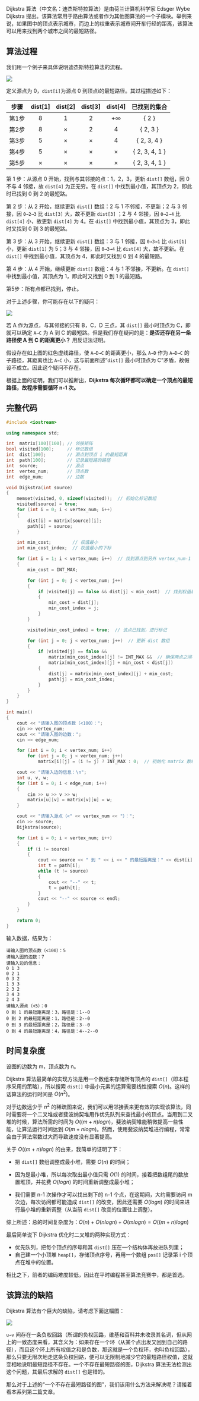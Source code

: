 Dijkstra 算法（中文名：迪杰斯特拉算法）是由荷兰计算机科学家 Edsger Wybe Dijkstra 提出。该算法常用于路由算法或者作为其他图算法的一个子模块。举例来说，如果图中的顶点表示城市，而边上的权重表示城市间开车行经的距离，该算法可以用来找到两个城市之间的最短路径。

## 算法过程

我们用一个例子来具体说明迪杰斯特拉算法的流程。

![](https://resource.ethsonliu.com/image/20180330_02.png)

定义源点为 0，`dist[i]`为源点 0 到顶点i的最短路径。其过程描述如下：

|  步骤  | dist[1] | dist[2] | dist[3] | dist[4] |     已找到的集合     |
| :--: | :-----: | :-----: | :-----: | :-----: | :------------: |
| 第1步  |    8    |    1    |    2    |   +∞    |     { 2 }      |
| 第2步  |    8    |    ×    |    2    |    4    |    { 2, 3 }    |
| 第3步  |    5    |    ×    |    ×    |    4    |  { 2, 3, 4 }   |
| 第4步  |    5    |    ×    |    ×    |    ×    | { 2, 3, 4, 1 } |
| 第5步  |    ×    |    ×    |    ×    |    ×    | { 2, 3, 4, 1 } |

第 1 步：从源点 0 开始，找到与其邻接的点：1，2，3，更新 `dist[]` 数组，因 0 不与 4 邻接，故 `dist[4]` 为正无穷。在 `dist[]` 中找到最小值，其顶点为 2，即此时已找到 0 到 2 的最短路。

第 2 步：从 2 开始，继续更新 `dist[]` 数组：2 与 1 不邻接，不更新；2 与 3 邻接，因 `0→2→3` 比 `dist[3]` 大，故不更新 `dist[3]` ；2 与 4 邻接，因 `0→2→4` 比 `dist[4]` 小，故更新 `dist[4]` 为 4。在 `dist[]` 中找到最小值，其顶点为 3，即此时又找到 0 到 3 的最短路。

第 3 步：从 3 开始，继续更新 `dist[]` 数组：3 与 1 邻接，因 `0→3→1` 比 `dist[1]` 小，更新 `dist[1]` 为 5；3 与 4 邻接，因 `0→3→4` 比 `dist[4]` 大，故不更新。在 `dist[]` 中找到最小值，其顶点为 4，即此时又找到 0 到 4 的最短路。

第 4 步：从 4 开始，继续更新 `dist[]` 数组：4 与 1 不邻接，不更新。在 `dist[]` 中找到最小值，其顶点为 1，即此时又找到 0 到 1 的最短路。

第5步：所有点都已找到，停止。

对于上述步骤，你可能存在以下的疑问：

![](https://resource.ethsonliu.com/image/20180330_03.png)

若 A 作为源点，与其邻接的只有 B，C，D 三点，其 `dist[]` 最小时顶点为 C，即就可以确定 `A→C` 为 A 到 C 的最短路。但是我们存在疑问的是：**是否还存在另一条路径使 A 到 C 的距离更小？** 用反证法证明。

假设存在如上图的红色虚线路径，使 `A→D→C` 的距离更小，那么 `A→D` 作为 `A→D→C` 的子路径，其距离也比 `A→C` 小，这与前面所述“`dist[]` 最小时顶点为 C”矛盾，故假设不成立。因此这个疑问不存在。

根据上面的证明，我们可以推断出，**Dijkstra 每次循环都可以确定一个顶点的最短路径，故程序需要循环 n-1 次。**

## 完整代码

```c++
#include <iostream>

using namespace std;

int  matrix[100][100]; // 邻接矩阵
bool visited[100];     // 标记数组
int  dist[100];        // 源点到顶点 i 的最短距离
int  path[100];        // 记录最短路的路径
int  source;           // 源点
int  vertex_num;       // 顶点数
int  edge_num;         // 边数

void Dijkstra(int source)
{
    memset(visited, 0, sizeof(visited));  // 初始化标记数组
    visited[source] = true;
    for (int i = 0; i < vertex_num; i++)
    {
        dist[i] = matrix[source][i];
        path[i] = source;
    }

    int min_cost;        // 权值最小
    int min_cost_index;  // 权值最小的下标

    for (int i = 1; i < vertex_num; i++)  // 找到源点到另外 vertex_num-1 个点的最短路径
    {
        min_cost = INT_MAX;

        for (int j = 0; j < vertex_num; j++)
        {
            if (visited[j] == false && dist[j] < min_cost)  // 找到权值最小
            {
                min_cost = dist[j];
                min_cost_index = j;
            }
        }

        visited[min_cost_index] = true;  // 该点已找到，进行标记

        for (int j = 0; j < vertex_num; j++)  // 更新 dist 数组
        {
            if (visited[j] == false &&
                matrix[min_cost_index][j] != INT_MAX &&  // 确保两点之间有边
                matrix[min_cost_index][j] + min_cost < dist[j])
            {
                dist[j] = matrix[min_cost_index][j] + min_cost;
                path[j] = min_cost_index;
            }
        }
    }
}

int main()
{
    cout << "请输入图的顶点数（<100）：";
    cin >> vertex_num;
    cout << "请输入图的边数：";
    cin >> edge_num;

    for (int i = 0; i < vertex_num; i++)
        for (int j = 0; j < vertex_num; j++)
            matrix[i][j] = (i != j) ? INT_MAX : 0;  // 初始化 matrix 数组

    cout << "请输入边的信息：\n";
    int u, v, w;
    for (int i = 0; i < edge_num; i++)
    {
        cin >> u >> v >> w;
        matrix[u][v] = matrix[v][u] = w;
    }

    cout << "请输入源点（<" << vertex_num << "）：";
    cin >> source;
    Dijkstra(source);

    for (int i = 0; i < vertex_num; i++)
    {
        if (i != source)
        {
            cout << source << " 到 " << i << " 的最短距离是：" << dist[i] << "，路径是：" << i;
            int t = path[i];
            while (t != source)
            {
                cout << "--" << t;
                t = path[t];
            }
            cout << "--" << source << endl;
        }
    }

    return 0;
}
```

输入数据，结果为：

```plaintext
请输入图的顶点数（<100）：5
请输入图的边数：7
请输入边的信息：
0 1 3
0 2 1
0 3 2
1 3 3
2 3 2
3 4 3
2 4 3
请输入源点（<5）：0
0 到 1 的最短距离是：3，路径是：1--0
0 到 2 的最短距离是：1，路径是：2--0
0 到 3 的最短距离是：2，路径是：3--0
0 到 4 的最短距离是：4，路径是：4--2--0
```

## 时间复杂度

设图的边数为 m，顶点数为 n。

Dijkstra 算法最简单的实现方法是用一个数组来存储所有顶点的 `dist[]`（即本程序采用的策略），所以搜索 `dist[]` 中最小元素的运算需要线性搜索 $O(n)$。这样的话算法的运行时间是 $O(n^2)$。

对于边数远少于 $n^2$ 的稀疏图来说，我们可以用邻接表来更有效的实现该算法，同时需要将一个二叉堆或者斐波纳契堆用作优先队列来查找最小的顶点。当用到二叉堆的时候，算法所需的时间为 $O((m+n)logn)$，斐波纳契堆能稍微提高一些性能，让算法运行时间达到 $O(m+nlogn)$。然而，使用斐波纳契堆进行编程，常常会由于算法常数过大而导致速度没有显著提高。

关于 $O((m+n)logn)$ 的由来，我简单的证明了下：

*  把 `dist[]` 数组调整成最小堆，需要 $O(n)$ 的时间； 

*  因为是最小堆，所以每次取出最小值只需 $O(1)$ 的时间，接着把数组尾的数放置堆顶，并花费 $O(logn)$ 的时间重新调整成最小堆；

*  我们需要 n-1 次操作才可以找出剩下的 n-1 个点，在这期间，大约需要访问 m 次边，每次访问都可能造成 `dist[]` 的改变，因此还需要 $O(logn)$ 的时间来进行最小堆的重新调整（从当前 `dist[]` 改变的位置往上调整）。

综上所述：总的时间复杂度为：$O(n)+O(nlogn)+O(mlogn)=O((m+n)logn)$

最后简单说下 Dijkstra 优化时二叉堆的两种实现方式：

* 优先队列，把每个顶点的序号和其 `dist[]` 压在一个结构体再放进队列里；
* 自己建一个小顶堆 `heap[]`，存储顶点序号，再用一个数组 `pos[]` 记录第 i 个顶点在堆中的位置。

相比之下，前者的编码难度较低，因此在平时编程甚至算法竞赛中，都是首选。

## 该算法的缺陷

Dijkstra 算法有个巨大的缺陷，请考虑下面这幅图：

![](https://resource.ethsonliu.com/image/20180330_04.png)

`u→v` 间存在一条负权回路（所谓的负权回路，维基和百科并未收录其名词，但从网上的一致态度来看，其含义为：如果存在一个环（从某个点出发又回到自己的路径），而且这个环上所有权值之和是负数，那这就是一个负权环，也叫负权回路），那么只要无限次地走这条负权回路，便可以无限制地减少它的最短路径权值，这就变相地说明最短路径不存在。一个不存在最短路径的图，Dijkstra 算法无法检测出这个问题，其最后求解的 `dist[]` 也是错的。

那么对于上述的“一个不存在最短路径的图”，我们该用什么方法来解决呢？请接着看本系列第二篇文章。
